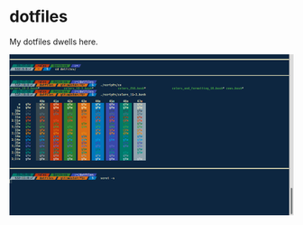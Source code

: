 # dotfiles
My dotfiles dwells here.

![screenshot](https://github.com/0x414c/dotfiles/raw/master/2015-08-21-202823_977x552_scrot.png)
